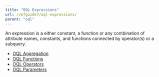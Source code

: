 ```yaml
---
title: "OQL Expressions"
url: /refguide7/oql-expressions/
parent: "oql"
---
```



An expression is a either constant, a function or any combination of attribute names, constants, and functions connected by operator(s) or a subquery.

*   [OQL Aggregation](/refguide/oql-aggregation/)
*   [OQL Functions](/refguide/oql-functions/)
*   [OQL Operators](/refguide/oql-operators/)
*   [OQL Parameters](/refguide/oql-parameters/)
